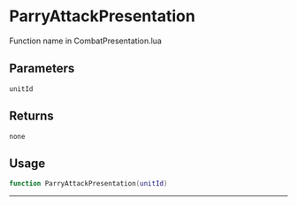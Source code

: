 # ParryAttackPresentation
Function name in CombatPresentation.lua
## Parameters
`unitId`
## Returns
`none`
## Usage
```lua
function ParryAttackPresentation(unitId)
```
---
